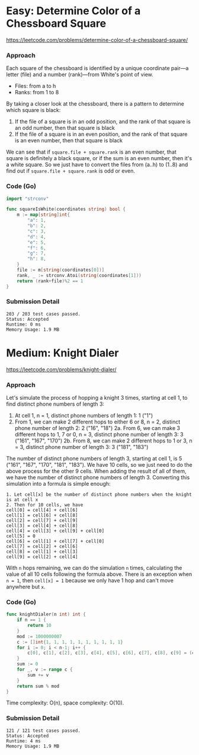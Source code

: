 # Easy: Determine Color of a Chessboard Square

https://leetcode.com/problems/determine-color-of-a-chessboard-square/

### Approach

Each square of the chessboard is identified by a unique coordinate pair—a letter (file) and a number (rank)—from White's point of view.

- Files: from a to h
- Ranks: from 1 to 8

By taking a closer look at the chessboard, there is a pattern to determine which square is black:
1. If the file of a square is in an odd position, and the rank of that square is an odd number, then that square is black
2. If the file of a square is in an even position, and the rank of that square is an even number, then that square is black

We can see that if `square.file + square.rank` is an even number, that square is definitely a black square, or if the sum is an even number, then it's a white square. So we just have to convert the files from (a..h) to (1..8) and find out if `square.file + square.rank` is odd or even.

### Code (Go)

```go
import "strconv"

func squareIsWhite(coordinates string) bool {
	m := map[string]int{
		"a": 1,
		"b": 2,
		"c": 3,
		"d": 4,
		"e": 5,
		"f": 6,
		"g": 7,
		"h": 8,
	}
	file := m[string(coordinates[0])]
	rank, _ := strconv.Atoi(string(coordinates[1]))
	return (rank+file)%2 == 1
}
```

### Submission Detail

```
203 / 203 test cases passed.
Status: Accepted
Runtime: 0 ms
Memory Usage: 1.9 MB
```

# Medium: Knight Dialer

https://leetcode.com/problems/knight-dialer/

### Approach

Let's simulate the process of hopping a knight 3 times, starting at cell 1, to find distinct phone numbers of length 3:
1. At cell 1, n = 1, distinct phone numbers of length 1: 1 ("1")
2. From 1, we can make 2 different hops to either 6 or 8, n = 2, distinct phone number of length 2: 2 ("16", "18")
  2a. From 6, we can make 3 different hops to 1, 7 or 0, n = 3, distinct phone number of length 3: 3 ("161", "167", "170")
  2b. From 8, we can make 2 different hops to 1 or 3, n = 3, distinct phone number of length 3: 3 ("181", "183")

The number of distinct phone numbers of length 3, starting at cell 1, is 5 ("161", "167", "170", "181", "183"). We have 10 cells, so we just need to do the above process for the other 9 cells. When adding the result of all of them, we have the number of distinct phone numbers of length 3. Converting this simulation into a formula is simple enough:

```
1. Let cell[x] be the number of distinct phone numbers when the knight is at cell x
2. Then for 10 cells, we have
cell[0] = cell[4] + cell[6]
cell[1] = cell[6] + cell[8]
cell[2] = cell[7] + cell[9]
cell[3] = cell[4] + cell[8]
cell[4] = cell[3] + cell[9] + cell[0]
cell[5] = 0
cell[6] = cell[1] + cell[7] + cell[0]
cell[7] = cell[2] + cell[6]
cell[8] = cell[1] + cell[3]
cell[9] = cell[2] + cell[4]
```

With `n` hops remaining, we can do the simulation `n` times, calculating the value of all 10 cells following the formula above. There is an exception when `n = 1`, then `cell[x] = 1` because we only have 1 hop and can't move anywhere but `x`.

### Code (Go)

```go
func knightDialer(n int) int {
	if n == 1 {
		return 10
	}
	mod := 1000000007
	c := []int{1, 1, 1, 1, 1, 1, 1, 1, 1, 1}
	for i := 0; i < n-1; i++ {
		c[0], c[1], c[2], c[3], c[4], c[5], c[6], c[7], c[8], c[9] = (c[4]+c[6])%mod, (c[6]+c[8])%mod, (c[7]+c[9])%mod, (c[4]+c[8])%mod, (c[3]+c[9]+c[0])%mod, 0, (c[1]+c[7]+c[0])%mod, (c[2]+c[6])%mod, (c[1]+c[3])%mod, (c[2]+c[4])%mod
	}
	sum := 0
	for _, v := range c {
		sum += v
	}
	return sum % mod
}
```

Time complexity: O(n), space complexity: O(10).

### Submission Detail

```
121 / 121 test cases passed.
Status: Accepted
Runtime: 4 ms
Memory Usage: 1.9 MB
```
